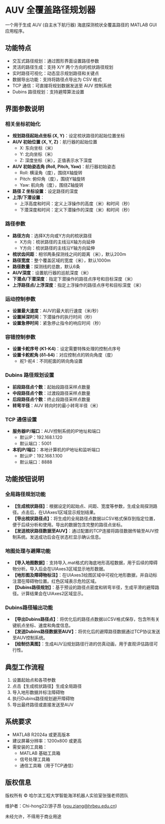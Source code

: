 # AUV 全覆盖路径规划器

一个用于生成 AUV (自主水下航行器) 海底探测梳状全覆盖路径的 MATLAB GUI 应用程序。

## 功能特点

- 交互式路径规划：通过图形界面设置路径参数
- 灵活的路径生成：支持 X/Y 两个方向的梳状路径规划
- 实时路径可视化：动态显示规划路径和关键点
- 数据导出功能：支持将路径点导出为 CSV 格式
- TCP 通信：可直接将规划数据发送至 AUV 控制系统
- Dubins 路径规划：支持避障算法设置

## 界面参数说明

### 相关坐标初始化

- **规划路径起始点坐标 (X, Y)**：设定梳状路径的起始位置坐标
- **AUV 初始位置 (X, Y, Z)**：航行器的起始位置
  - X: 东向坐标（米）
  - Y: 北向坐标（米）
  - Z: 深度坐标（米），正值表示水下深度
- **AUV 初始姿态角 (Roll, Pitch, Yaw)**：航行器初始姿态
  - Roll: 横滚角（度），围绕X轴旋转
  - Pitch: 俯仰角（度），围绕Y轴旋转
  - Yaw: 航向角（度），围绕Z轴旋转
- **路径 Z 坐标设置**：设定路径的深度
- **上浮/下潜设置**：
  - 上浮高度和时间：定义上浮操作的高度（米）和时间（秒）
  - 下潜深度和时间：定义下潜操作的深度（米）和时间（秒）

### 路径参数

- **路径方向**：选择X方向或Y方向的梳状路径
  - X方向：梳状路径的主线沿X轴方向延伸
  - Y方向：梳状路径的主线沿Y轴方向延伸
- **梳状齿间距**：相邻两条探测线之间的距离（米），默认200m
- **路径宽度**：整个覆盖区域的宽度（米），默认1000m
- **路径数量**：探测线的总数，默认6条
- **AUV深度**：设置航行器的巡航深度（米）
- **下潜点/下潜深度**：指定下潜操作的路径点序号和目标深度（米）
- **上浮路径点/上浮深度**：指定上浮操作的路径点序号和目标深度（米）

### 运动控制参数

- **设置最大速度**：AUV的最大航行速度（米/秒）
- **设置掉深时间**：下潜操作的执行时间（秒）
- **设置急停时间**：紧急停止指令的响应时间（秒）

### 容错控制参数

- **设置卡舵序号 (K1-K4)**：设定需要特殊处理的控制点序号
- **设置卡舵舵角 (δ1-δ4)**：对应控制点的转向角度（度）
  - 舵1-舵4：不同舵面的转向角设置

### Dubins 路径规划设置

- **前段路径点个数**：起始段路径采样点数量
- **中段路径点个数**：过渡段路径采样点数量
- **后段路径点个数**：终止段路径采样点数量
- **转弯半径**：AUV 转向时的最小转弯半径（米）

### TCP 通信设置

- **服务器IP/端口**：AUV控制系统的IP地址和端口
  - 默认IP：192.168.1.120
  - 默认端口：5001
- **本机IP/端口**：本地计算机的IP地址和监听端口
  - 默认IP：192.168.1.100
  - 默认端口：8888

## 功能按钮说明

### 全局路径规划功能

- **【生成梳状路径】**：根据设定的起始点、间距、宽度等参数，生成全局探测路径。点击后，在UIAxes1区域显示规划结果。
- **【导出梳状路径点】**：将生成的全局路径点数据以CSV格式保存到指定位置，便于后续分析和使用。导出的数据包含完整的路径点坐标。
- **【发送梳状路径数据至AUV】**：通过配置的TCP连接将路径数据传输至AUV控制系统。发送成功后会在状态栏显示确认信息。

### 地图处理与避障功能

- **【导入地图数据】**：支持导入.mat格式的海底地形高程数据，用于后续的障碍物分析。导入后会在UIAxes3区域显示地形数据。
- **【地形图及障碍物标注】**：在UIAxes3绘图区域中可视化地形数据，并自动标注潜在障碍物位置。红色区域表示危险区域。
- **【Dubins路径规划】**：基于预设的路径点密度和转弯半径，生成平滑的避障路径。计算结果会在UIAxes2区域显示。

### Dubins路径输出功能

- **【导出Dubins路径点】**：将优化后的路径点数据以CSV格式保存，包含所有关键航点坐标、速度和角度信息。
- **【发送Dubins路径数据至AUV】**：将优化后的避障路径数据通过TCP协议发送至AUV控制系统。
- **【绘制仿真图】**：生成AUV沿规划路径行进的仿真动画，用于直观评估路径可行性。

## 典型工作流程

1. 设置起始点和各项参数
2. 点击【生成梳状路径】生成全局路径
3. 导入地形数据并标注障碍物
4. 执行Dubins路径规划避开障碍物
5. 导出最终路径或直接发送至AUV

## 系统要求

- MATLAB R2024a 或更高版本
- 建议屏幕分辨率：1200x800 或更高
- 需安装的工具箱：
  - MATLAB 基础工具箱
  - 信号处理工具箱
  - 通信工具箱（用于TCP通信）

## 版权信息

版权所有 © 哈尔滨工程大学智能海洋机器人实验室张强老师团队

维护者：Chi-hong22/游子昂 (you.ziang@hrbeu.edu.cn)

未经允许，不得用于商业用途
